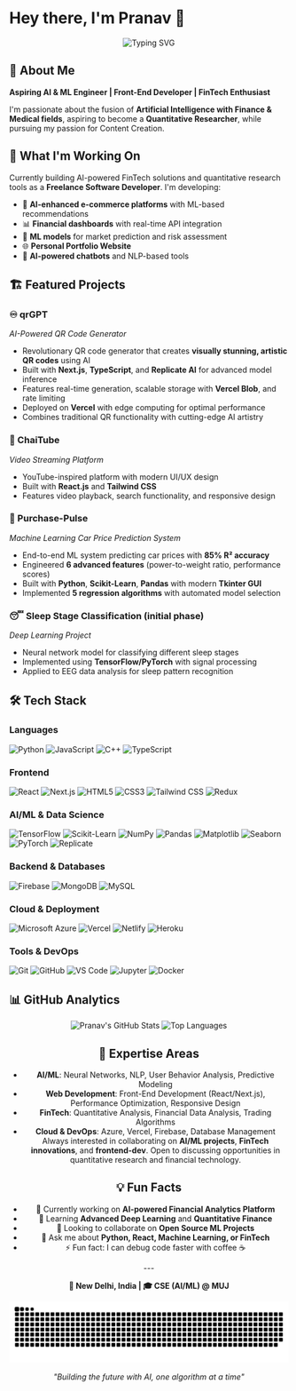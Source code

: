 # Hey there, I'm Pranav 👋

<div align="center">
  
![Typing SVG](https://readme-typing-svg.herokuapp.com?font=Fira+Code&size=25&duration=3000&pause=1000&color=36BCF7&center=true&vCenter=true&width=600&lines=AI+%26+ML+Engineer;Front-End+Developer;FinTech+Enthusiast;Quantitative+Research+Passionate;Content+Creator)

</div>

## 🚀 About Me

**Aspiring AI & ML Engineer | Front-End Developer | FinTech Enthusiast**

I'm passionate about the fusion of **Artificial Intelligence with Finance & Medical fields**, aspiring to become a **Quantitative Researcher**, while pursuing my passion for Content Creation.

<div align="center">

</div>

## 💼 What I'm Working On

Currently building AI-powered FinTech solutions and quantitative research tools as a **Freelance Software Developer**. I'm developing:

- 🤖 **AI-enhanced e-commerce platforms** with ML-based recommendations
- 📊 **Financial dashboards** with real-time API integration  
- 🧠 **ML models** for market prediction and risk assessment
- 🌐 **Personal Portfolio Website**
- 💬 **AI-powered chatbots** and NLP-based tools

## 🏗️ Featured Projects

### ♾️ qrGPT
*AI-Powered QR Code Generator*  
- Revolutionary QR code generator that creates **visually stunning, artistic QR codes** using AI
- Built with **Next.js**, **TypeScript**, and **Replicate AI** for advanced model inference
- Features real-time generation, scalable storage with **Vercel Blob**, and rate limiting
- Deployed on **Vercel** with edge computing for optimal performance
- Combines traditional QR functionality with cutting-edge AI artistry

### 🍵 ChaiTube
*Video Streaming Platform*
- YouTube-inspired platform with modern UI/UX design
- Built with **React.js** and **Tailwind CSS**
- Features video playback, search functionality, and responsive design

### 🚗 Purchase-Pulse 
*Machine Learning Car Price Prediction System*
- End-to-end ML system predicting car prices with **85% R² accuracy**
- Engineered **6 advanced features** (power-to-weight ratio, performance scores)
- Built with **Python**, **Scikit-Learn**, **Pandas** with modern **Tkinter GUI**
- Implemented **5 regression algorithms** with automated model selection

### 😴 Sleep Stage Classification  (initial phase)
*Deep Learning Project*
- Neural network model for classifying different sleep stages
- Implemented using **TensorFlow/PyTorch** with signal processing
- Applied to EEG data analysis for sleep pattern recognition

## 🛠️ Tech Stack

### Languages
![Python](https://img.shields.io/badge/Python-3776AB?style=for-the-badge&logo=python&logoColor=white)
![JavaScript](https://img.shields.io/badge/JavaScript-F7DF1E?style=for-the-badge&logo=javascript&logoColor=black)
![C++](https://img.shields.io/badge/C++-00599C?style=for-the-badge&logo=c%2B%2B&logoColor=white)
![TypeScript](https://img.shields.io/badge/TypeScript-007ACC?style=for-the-badge&logo=typescript&logoColor=white)

### Frontend
![React](https://img.shields.io/badge/React-20232A?style=for-the-badge&logo=react&logoColor=61DAFB)
![Next.js](https://img.shields.io/badge/Next.js-000000?style=for-the-badge&logo=next.js&logoColor=white)
![HTML5](https://img.shields.io/badge/HTML5-E34F26?style=for-the-badge&logo=html5&logoColor=white)
![CSS3](https://img.shields.io/badge/CSS3-1572B6?style=for-the-badge&logo=css3&logoColor=white)
![Tailwind CSS](https://img.shields.io/badge/Tailwind_CSS-38B2AC?style=for-the-badge&logo=tailwind-css&logoColor=white)
![Redux](https://img.shields.io/badge/Redux-593D88?style=for-the-badge&logo=redux&logoColor=white)

### AI/ML & Data Science
![TensorFlow](https://img.shields.io/badge/TensorFlow-FF6F00?style=for-the-badge&logo=tensorflow&logoColor=white)
![Scikit-Learn](https://img.shields.io/badge/scikit_learn-F7931E?style=for-the-badge&logo=scikit-learn&logoColor=white)
![NumPy](https://img.shields.io/badge/Numpy-777BB4?style=for-the-badge&logo=numpy&logoColor=white)
![Pandas](https://img.shields.io/badge/Pandas-2C2D72?style=for-the-badge&logo=pandas&logoColor=white)
![Matplotlib](https://img.shields.io/badge/Matplotlib-11557c?style=for-the-badge&logo=python&logoColor=white)
![Seaborn](https://img.shields.io/badge/Seaborn-3776AB?style=for-the-badge&logo=python&logoColor=white)
![PyTorch](https://img.shields.io/badge/PyTorch-EE4C2C?style=for-the-badge&logo=pytorch&logoColor=white)
![Replicate](https://img.shields.io/badge/Replicate-000000?style=for-the-badge&logo=replicate&logoColor=white)

### Backend & Databases
![Firebase](https://img.shields.io/badge/Firebase-039BE5?style=for-the-badge&logo=Firebase&logoColor=white)
![MongoDB](https://img.shields.io/badge/MongoDB-4EA94B?style=for-the-badge&logo=mongodb&logoColor=white)
![MySQL](https://img.shields.io/badge/MySQL-005C84?style=for-the-badge&logo=mysql&logoColor=white)

### Cloud & Deployment
![Microsoft Azure](https://img.shields.io/badge/Microsoft_Azure-0089D0?style=for-the-badge&logo=microsoft-azure&logoColor=white)
![Vercel](https://img.shields.io/badge/Vercel-000000?style=for-the-badge&logo=vercel&logoColor=white)
![Netlify](https://img.shields.io/badge/Netlify-00C7B7?style=for-the-badge&logo=netlify&logoColor=white)
![Heroku](https://img.shields.io/badge/Heroku-430098?style=for-the-badge&logo=heroku&logoColor=white)

### Tools & DevOps
![Git](https://img.shields.io/badge/Git-F05032?style=for-the-badge&logo=git&logoColor=white)
![GitHub](https://img.shields.io/badge/GitHub-100000?style=for-the-badge&logo=github&logoColor=white)
![VS Code](https://img.shields.io/badge/VS_Code-0078d4?style=for-the-badge&logo=visual%20studio%20code&logoColor=white)
![Jupyter](https://img.shields.io/badge/Jupyter-F37626?style=for-the-badge&logo=jupyter&logoColor=white)
![Docker](https://img.shields.io/badge/Docker-2CA5E0?style=for-the-badge&logo=docker&logoColor=white)

## 📊 GitHub Analytics

<div align="center">
  
![Pranav's GitHub Stats](https://github-readme-stats.vercel.app/api?username=pranavrana&show_icons=true&theme=radical&hide_border=true&count_private=true&include_all_commits=true)
![Top Languages](https://github-readme-stats.vercel.app/api/top-langs/?username=pranavrana&layout=compact&theme=radical&hide_border=true&langs_count=8)


## 🎯 Expertise Areas

<div align="center">

- **AI/ML**: Neural Networks, NLP, User Behavior Analysis, Predictive Modeling
- **Web Development**: Front-End Development (React/Next.js), Performance Optimization, Responsive Design  
- **FinTech**: Quantitative Analysis, Financial Data Analysis, Trading Algorithms
- **Cloud & DevOps**: Azure, Vercel, Firebase, Database Management  
Always interested in collaborating on **AI/ML projects**, **FinTech innovations**, and **frontend-dev**. Open to discussing opportunities in quantitative research and financial technology.

## 💡 Fun Facts

- 🔭 Currently working on **AI-powered Financial Analytics Platform**
- 🌱 Learning **Advanced Deep Learning** and **Quantitative Finance**
- 👯 Looking to collaborate on **Open Source ML Projects**
- 💬 Ask me about **Python, React, Machine Learning, or FinTech**
- ⚡ Fun fact: I can debug code faster with coffee ☕

</div>
---

<div align="center">

**📍 New Delhi, India | 🎓 CSE (AI/ML) @ MUJ**

<img src="https://raw.githubusercontent.com/Platane/snk/output/github-contribution-grid-snake.svg" alt="Snake animation" />

*"Building the future with AI, one algorithm at a time"*

</div>
